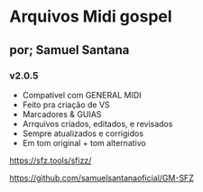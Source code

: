 # Arquivos Midi gospel
## por; Samuel Santana
### v2.0.5

* Compatível com GENERAL MIDI
* Feito pra criação de VS
* Marcadores & GUIAS
* Arrquivos criados, editados, e revisados
* Sempre atualizados e corrigidos
* Em tom original + tom alternativo

<https://sfz.tools/sfizz/>

<https://github.com/samuelsantanaoficial/GM-SFZ>